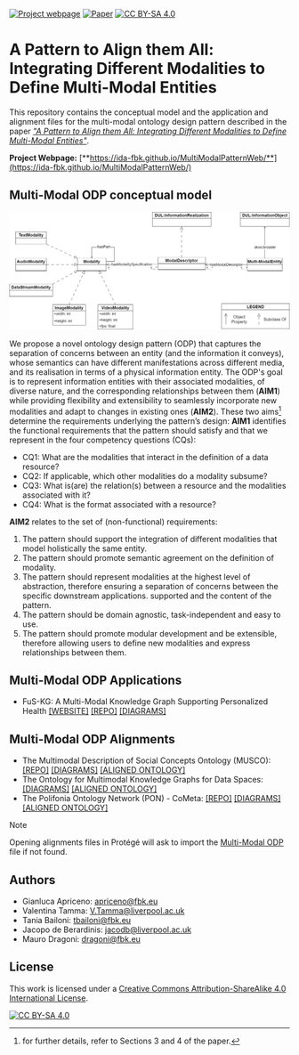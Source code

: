 [![Project webpage](https://img.shields.io/badge/project-webpage-blue.svg)](https://ida-fbk.github.io/MultiModalPatternWeb/)
[![Paper](https://img.shields.io/badge/paper-arxiv.2410.13803-B31B1B.svg)](https://arxiv.org/pdf/2410.13803)
[![CC BY-SA 4.0][cc-by-sa-shield]][cc-by-sa]

[cc-by-sa]: http://creativecommons.org/licenses/by-sa/4.0/
[cc-by-sa-shield]: https://img.shields.io/badge/License-CC%20BY--SA%204.0-lightgrey.svg


# A Pattern to Align them All: Integrating Different Modalities to Define Multi-Modal Entities  

This repository contains the conceptual model and the application and alignment files for the multi-modal ontology design pattern described in the paper [*"A Pattern to Align them All: Integrating Different Modalities to Define Multi-Modal Entities"*](https://arxiv.org/pdf/2410.13803).

**Project Webpage:** [**https://ida-fbk.github.io/MultiModalPatternWeb/**](https://ida-fbk.github.io/MultiModalPatternWeb/)

## Multi-Modal ODP conceptual model
![Multi-Modal ODP](./diagrams/multi-modal_pattern/multi-modal_pattern.png)

We propose a novel ontology design pattern (ODP) that captures the separation of concerns
between an entity (and the information it conveys), whose semantics can have
different manifestations across different media, and its realisation in terms of a
physical information entity.
The ODP's goal is to represent information entities with their associated modalities, of diverse nature, and the corresponding relationships between them
(**AIM1**) while providing flexibility and extensibility to seamlessly incorporate new
modalities and adapt to changes in existing ones (**AIM2**). These  two aims[^1] determine
the requirements underlying the pattern’s design: **AIM1** identifies the functional requirements that the pattern should satisfy and that we represent in the four competency
questions (CQs):

- CQ1: What are the modalities that interact in the definition of a data resource?
- CQ2: If applicable, which other modalities do a modality subsume?
- CQ3: What is(are) the relation(s) between a resource and the modalities associated with it?
- CQ4: What is the format associated with a resource?

**AIM2** relates to the set of (non-functional) requirements:

1. The pattern should support the integration of different modalities that model holistically the same entity.
2. The pattern should promote semantic agreement on the definition of modality.
3. The pattern should represent modalities at the highest level of abstraction, therefore
ensuring a separation of concerns between the specific downstream applications.
supported and the content of the pattern.
4. The pattern should be domain agnostic, task-independent and easy to use.
5. The pattern should promote modular development and be extensible, therefore allowing users to define new modalities and express relationships between them.

## Multi-Modal ODP Applications
- FuS-KG: A Multi-Modal Knowledge Graph Supporting
Personalized Health [[WEBSITE]](https://horus-ai.fbk.eu/fuskg/) [[REPO]](https://github.com/IDA-FBK/FuS-KG) [[DIAGRAMS]](/diagrams/applications_and_alignments/applications/FuS-KG/)
 

## Multi-Modal ODP Alignments
- The Multimodal Description of Social Concepts Ontology (MUSCO): [[REPO]](https://github.com/delfimpandiani/musco) [[DIAGRAMS]](/diagrams/applications_and_alignments/alignments/MUSCO/) [[ALIGNED ONTOLOGY]](/ontology/alignments/musco_alignment.ttl)
- The Ontology for Multimodal Knowledge Graphs for Data Spaces: [[DIAGRAMS]](/diagrams/applications_and_alignments/alignments/MMKG-Dataspaces/) [[ALIGNED ONTOLOGY]](ontology/alignments/dataspaces_alignment.ttl)
- The Polifonia Ontology Network (PON) - CoMeta: [[REPO]](https://github.com/polifonia-project/cometa-ontology/) [[DIAGRAMS]](/diagrams/applications_and_alignments/alignments/Cometa/) [[ALIGNED ONTOLOGY]](ontology/alignments/cometa_alignment.ttl)

> [!NOTE]
> Opening alignments files in Protégé will ask to import the [Multi-Modal ODP](https://github.com/IDA-FBK/MultiModalPattern/blob/main/ontology/multi-modal_odp/multi-modal_odp.ttl) file if not found.

[^1]: for further details, refer to Sections 3 and 4 of the paper.

## Authors
- Gianluca Apriceno: apriceno@fbk.eu
- Valentina Tamma: V.Tamma@liverpool.ac.uk
- Tania Bailoni: tbailoni@fbk.eu
- Jacopo de Berardinis: jacodb@liverpool.ac.uk 
- Mauro Dragoni: dragoni@fbk.eu

## License
This work is licensed under a
[Creative Commons Attribution-ShareAlike 4.0 International License][cc-by-sa].

[![CC BY-SA 4.0][cc-by-sa-image]][cc-by-sa]

[cc-by-sa-image]: https://licensebuttons.net/l/by-sa/4.0/88x31.png
